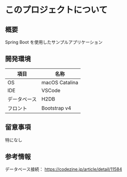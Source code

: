 # このプロジェクトについて

## 概要

Spring Boot を使用したサンプルアプリケーション

## 開発環境

| 項目         | 名称           |
| ------------ | -------------- |
| OS           | macOS Catalina |
| IDE          | VSCode         |
| データベース | H2DB           |
| フロント     | Bootstrap v4   |

## 留意事項

特になし

## 参考情報

データベース接続：
https://codezine.jp/article/detail/11584
